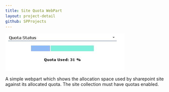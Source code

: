 ```yaml
---
title: Site Quota WebPart
layout: project-detail
github: SPProjects 
---
```


<div class="thumbnail">
<a  href="/images/projects/sitequota.jpg" title="Site Quota WebPart"><img  src='/images/projects/sitequota.jpg' /></a>
</div>  

<p></p>

A simple webpart which shows the allocation space used by sharepoint site against its allocated quota. The site collection must have quotas enabled.